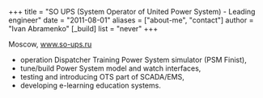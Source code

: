 +++
title = "SO UPS (System Operator of United Power System) - Leading engineer"
date = "2011-08-01"
aliases = ["about-me", "contact"]
author = "Ivan Abramenko"
[_build]
  list = "never"
+++

Moscow, www.so-ups.ru

- operation Dispatcher Training Power System simulator (PSM Finist),
- tune/build Power System model and watch interfaces,
- testing and introducing OTS part of SCADA/EMS,
- developing e-learning education systems.
